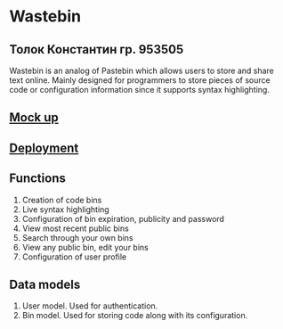 # Wastebin
## Толок Константин гр. 953505
Wastebin is an analog of Pastebin which allows users to store and share text online. Mainly designed for programmers to store pieces of source code or configuration information since it supports syntax highlighting.
## [Mock up](https://www.figma.com/file/SsrQvG8vZbYgjTmA1DjRhe/Wastebin?node-id=0%3A1)
## [Deployment](https://wastebin-2eb92.web.app/)
## Functions
1. Creation of code bins
2. Live syntax highlighting
3. Configuration of bin expiration, publicity and password
4. View most recent public bins
5. Search through your own bins
6. View any public bin, edit your bins
7. Configuration of user profile
## Data models
1. User model. Used for authentication.
2. Bin model. Used for storing code along with its configuration.

